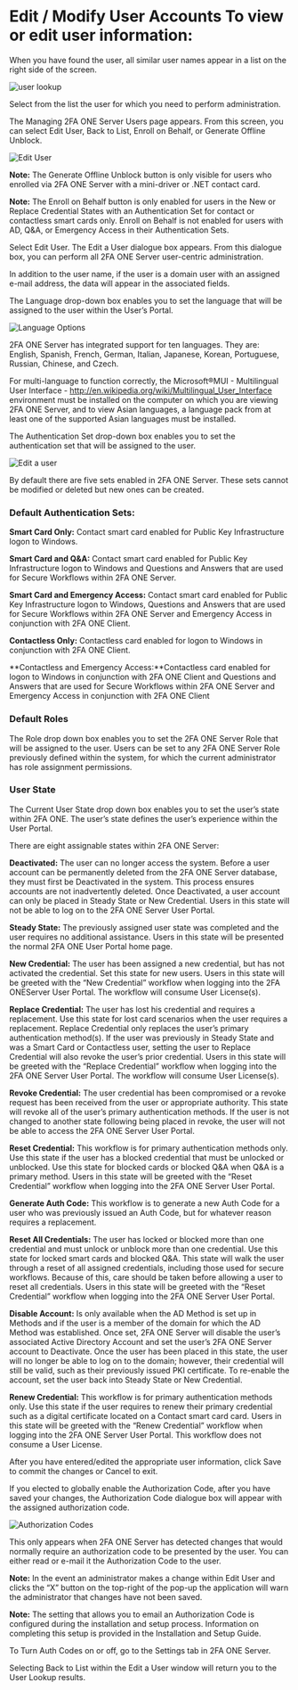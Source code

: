 # Edit / Modify User Accounts To view or edit user information:

When you have found the user, all similar user names appear in a list on the right side of the screen.

![user lookup](images/userLookup.png)

Select from the list the user for which you need to perform administration.

The Managing 2FA ONE Server Users page appears. From this screen, you can select Edit User, Back to List, Enroll on Behalf, or Generate Offline Unblock.

![Edit User](images/editUser.png)

**Note:** The Generate Offline Unblock button is only visible for users who enrolled via 2FA ONE Server with a mini-driver or .NET contact card.

**Note:** The Enroll on Behalf button is only enabled for users in the New or Replace Credential States with an Authentication Set for contact or contactless smart cards only. Enroll on Behalf is not enabled for users with AD, Q&A, or Emergency Access in their Authentication Sets.

Select Edit User. The Edit a User dialogue box appears. From this dialogue box, you can perform all 2FA ONE Server user-centric administration. 

In addition to the user name, if the user is a domain user with an assigned e-mail address, the data will appear in the associated fields.

The Language drop-down box enables you to set the language that will be
assigned to the user within the User’s Portal.

![Language Options](images/languageSelection.png)

2FA ONE Server has integrated support for ten languages. They are: English, Spanish, French, German, Italian, Japanese, Korean, Portuguese, Russian, Chinese, and Czech. 

For multi-language to function correctly, the Microsoft®MUI - Multilingual User Interface - http://en.wikipedia.org/wiki/Multilingual_User_Interface environment must be installed on the computer on which you are viewing 2FA ONE Server, and to view Asian languages, a language pack from at least one of the supported Asian languages must be installed.

The Authentication Set drop-down box enables you to set the authentication set that will be assigned to the user. 

![Edit a user](images/userEditOptions.png)

By default there are five sets enabled in 2FA ONE Server. These sets cannot be modified or deleted but new ones can be created.

### Default Authentication Sets:
**Smart Card Only:** Contact smart card enabled for Public Key Infrastructure logon to Windows.

**Smart Card and Q&A:** Contact smart card enabled for Public Key Infrastructure logon to Windows and Questions and Answers that are used for Secure Workflows within 2FA ONE Server.

**Smart Card and Emergency Access:** Contact smart card enabled for Public Key Infrastructure logon to Windows, Questions and Answers that are used for Secure Workflows within 2FA ONE Server and Emergency Access in conjunction with 2FA ONE Client.

**Contactless Only:** Contactless card enabled for logon to Windows in conjunction with 2FA ONE Client.

**Contactless and Emergency Access:**Contactless card enabled for logon to Windows in conjunction with 2FA ONE Client and Questions and Answers that are used for Secure Workflows within 2FA ONE Server and Emergency Access in conjunction with 2FA ONE Client


### Default Roles

The Role drop down box enables you to set the 2FA ONE Server Role that will be assigned to the user. Users can be set to any 2FA ONE Server Role previously defined within the system, for which the current administrator has role assignment permissions.

### User State

The Current User State drop down box enables you to set the user’s state within 2FA ONE. The user’s state defines the user’s experience within the User Portal.

There are eight assignable states within 2FA ONE Server:

**Deactivated:** The user can no longer access the system. Before a user account can be permanently deleted from the 2FA ONE Server database, they must first be Deactivated in the system. This process ensures accounts are not inadvertently deleted. Once Deactivated, a user account can only be placed in Steady State or New Credential. Users in this state will not be able to log on to the 2FA ONE Server User Portal.

**Steady State:** The previously assigned user state was completed and the user requires no additional assistance. Users in this state will be presented the normal 2FA ONE User Portal home page.

**New Credential:** The user has been assigned a new credential, but has not activated the credential. Set this state for new users. Users in this state will be greeted with the “New Credential” workflow when logging
into the 2FA ONEServer User Portal. The workflow will consume User License(s).

**Replace Credential:** The user has lost his credential and requires a replacement. Use this state for lost card scenarios when the user requires a replacement. Replace Credential only replaces the user’s primary authentication method(s). If the user was previously in Steady State and was a Smart Card or Contactless user, setting the user to Replace Credential will also revoke the user’s prior credential. Users in this state will be greeted with the “Replace Credential” workflow when logging into the 2FA ONE Server User Portal. The workflow will consume User License(s).

**Revoke Credential:** The user credential has been compromised or a revoke request has been received from the user or appropriate authority. This state will revoke all of the user’s primary authentication methods. If
the user is not changed to another state following being placed in revoke, the user will not be able to access the 2FA ONE Server User Portal.

**Reset Credential:** This workflow is for primary authentication methods only. Use this state if the user has a blocked credential that must be unlocked or unblocked. Use this state for blocked cards or blocked Q&A
when Q&A is a primary method. Users in this state will be greeted with the “Reset Credential” workflow when logging into the 2FA ONE Server User Portal.

**Generate Auth Code:** This workflow is to generate a new Auth Code for a user who was previously issued an Auth Code, but for whatever reason requires a replacement.

**Reset All Credentials:** The user has locked or blocked more than one credential and must unlock or unblock more than one credential. Use this state for locked smart cards and blocked Q&A. This state will walk the user through a reset of all assigned credentials, including those used for secure workflows. Because of this, care should be taken before allowing a user to reset all credentials. Users in this state will be greeted with the “Reset Credential” workflow when logging into the 2FA ONE Server User Portal.

**Disable Account:** Is only available when the AD Method is set up in Methods and if the user is a member of the domain for which the AD Method was established. Once set, 2FA ONE Server will disable the user’s associated Active Directory Account and set the user’s 2FA ONE Server account to Deactivate. Once the user has been placed in this state, the user will no longer be able to log on to the domain; however, their
credential will still be valid, such as their previously issued PKI certificate. To re-enable the account, set the user back into Steady State or New Credential. 

**Renew Credential:** This workflow is for primary authentication methods only. Use this state if the user requires to renew their primary credential such as a digital certificate located on a Contact smart card card. Users in this state will be greeted with the “Renew Credential” workflow when logging into the 2FA ONE Server User Portal. This workflow does not consume a User License.

After you have entered/edited the appropriate user information, click Save
to commit the changes or Cancel to exit.

If you elected to globally enable the Authorization Code, after you have saved your changes, the Authorization Code dialogue box will appear with the assigned authorization code. 

![Authorization Codes](images/authCode.png)

This only appears when 2FA ONE Server has detected changes that would normally require an authorization code to be presented by the user. You can either read or e-mail it the Authorization Code to the user.

**Note:** In the event an administrator makes a change within Edit User and clicks the “X” button on the top-right of the pop-up the application will warn the administrator that changes have not been saved.

**Note:** The setting that allows you to email an Authorization Code is configured during the installation and setup process. Information on completing this setup is provided in the Installation and Setup Guide. 

To Turn Auth Codes on or off, go to the Settings tab in 2FA ONE Server.

Selecting Back to List within the Edit a User window will return you to the User Lookup results.
